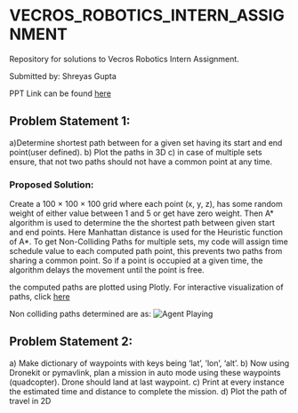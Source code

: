 # VECROS_ROBOTICS_INTERN_ASSIGNMENT
Repository for solutions to Vecros Robotics Intern Assignment.

Submitted by: Shreyas Gupta




PPT Link can be found [here](https://www.canva.com/design/DAGUxl9WK2w/FqY6THyusRtpmI54AMLEMQ/edit?utm_content=DAGUxl9WK2w&utm_campaign=designshare&utm_medium=link2&utm_source=sharebutton)

## Problem Statement 1: 
a)Determine shortest path between for a given set having its start and end point(user defined).
b) Plot the paths in 3D
c) in case of multiple sets ensure, that not two paths should not have a common point at any time.

### Proposed Solution:
Create a 100 × 100 × 100 grid where each point (x, y, z), has some random weight of either value between 1 and 5 or get have zero weight.
Then A* algorithm is used to determine the the shortest path between given start and end points. Here Manhattan distance is used for the Heuristic function of A*.
To get Non-Colliding Paths for multiple sets, my code will assign time schedule value to each computed path point, this prevents two paths from sharing a common point. So if a point is occupied at a given time, the algorithm delays the movement until the point is free.

the computed paths are plotted using Plotly. 
For interactive visualization of paths, click [here](https://colab.research.google.com/drive/1d8IjQ2XVGszMevvb8gQCAznoyra2ww3Y?usp=sharing)


Non colliding paths determined are as:
![Agent Playing](assets/episode.png)



## Problem Statement 2:
a) Make dictionary of waypoints with keys being ‘latʼ, ʼlonʼ, ‘altʼ.
b) Now using Dronekit or pymavlink, plan a mission in auto mode using these waypoints (quadcopter). Drone should land at last waypoint.
c) Print at every instance the estimated time and distance to complete the mission.
d) Plot the path of travel in 2D
